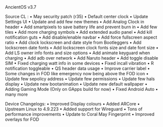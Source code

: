 AncientOS v3.7

Source CL :
• May security patch (r35)
• Default center clock
• Update Settings UI
• Update and add few new themes
• Add Analog Clock in header
• Add smartpixels to save battery life and prevent burn in
• Add few tiles
• Add more charging symbols
• Add extended audio panel
• Add kill notification guts
• Add disable/enable navbar
• Add force fullscreen aspect ratio
• Add clock lockscreen and date style from Bootleggers
• Add lockscreen date fonts
• Add lockscreen clock fonts size and date font size
• Add LS owner info fonts and size options
• Add animate keyguard when charging
• Add adb over network
• Add Naruto header
• Add toggle disable SIM
• Fixed charging watt info in some devices
• Fixed incall vibration
• R notification toggleable
• QS header data usage
• Improve carrier label
• Some changes in FOD like emergency now being above the FOD icon
• Update few sepolicy address
• Update few permissions
• Update few hals display
• Update new bootanimation
• Update new default wallpaper
• Adding Gaming Mode (Only on GApps build for now)
• Fixed Android Auto
• many more

Device Changelogs:
• Improved Display colours
• Added ARCore
• Upstream Linux to 4.9.223
• Added support for Wireguard
• Tons of performance improvements
• Update to Coral May Fingerprint
• Improved overlays for FOD
